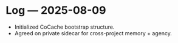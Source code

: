 <!-- status: stub; target: 150+ words -->
<!-- status: stub; target: 150+ words -->
<!-- status: stub; target: 150+ words -->
<!-- status: stub; target: 150+ words -->
<!-- status: stub; target: 150+ words -->
# Log — 2025-08-09
- Initialized CoCache bootstrap structure.
- Agreed on private sidecar for cross-project memory + agency.






